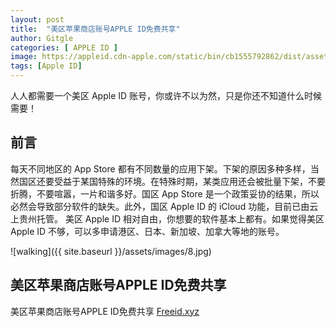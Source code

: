 ```yaml
---
layout: post
title:  "美区苹果商店账号APPLE ID免费共享"
author: Gitgle
categories: [ APPLE ID ]
image: https://appleid.cdn-apple.com/static/bin/cb1555792862/dist/assets/apple_id_desktop_2880x1260.jpg
tags: [Apple ID]
---
```

人人都需要一个美区 Apple ID 账号，你或许不以为然，只是你还不知道什么时候需要！


## 前言

每天不同地区的 App Store 都有不同数量的应用下架。下架的原因多种多样，当然国区还要受益于某国特殊的环境。在特殊时期，某类应用还会被批量下架，不要折腾，不要喧嚣，一片和谐多好。国区 App Store 是一个政策妥协的结果，所以必然会导致部分软件的缺失。此外，国区 Apple ID 的 iCloud 功能，目前已由云上贵州托管。
美区 Apple ID 相对自由，你想要的软件基本上都有。如果觉得美区 Apple ID 不够，可以多申请港区、日本、新加坡、加拿大等地的账号。


![walking]({{ site.baseurl }}/assets/images/8.jpg)

## 美区苹果商店账号APPLE ID免费共享


美区苹果商店账号APPLE ID免费共享 [Freeid.xyz](https://feeid.xyz/)
